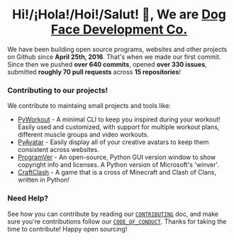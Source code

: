 <h1 align="center">Hi!/¡Hola!/Hoi!/Salut! 👋, We are <a href="https://github.com/Dog-Face-Development">Dog Face Development Co.</a></h1>

We have been building open source programs, websites and other projects on Github since **April 25th, 2016**. That's when we made our first commit. Since then we pushed **over 640 commits**, opened **over 330 issues**, submitted **roughly 70 pull requests** across **15 repositories**!

### Contributing to our projects!

We contribute to maintaing small projects and tools like:

- [PyWorkout](https://github.com/Dog-Face-Development/PyWorkout) - A minimal CLI to keep you inspired during your workout! Easily used and customized, with support for multiple workout plans, different muscle groups and video workouts.
- [PyAvatar](https://github.com/Dog-Face-Development/PyAvatar) - Easily display all of your creative avatars to keep them consistent across websites.
- [ProgramVer](https://github.com/Dog-Face-Development/ProgramVer) - An open-source, Python GUI version window to show copyright info and licenses. A Python version of Microsoft's 'winver'.
- [CraftClash](https://github.com/Dog-Face-Development/Craft-Clash) - A game that is a cross of Minecraft and Clash of Clans, written in Python!

### Need Help?

See how you can contribute by reading our [`CONTRIBUTING`](https://github.com/Dog-Face-Development/.github/blob/main/CONTRIBUTING.md) doc, and make sure you're contributions follow our [`CODE_OF_CONDUCT`](https://github.com/Dog-Face-Development/.github/blob/main/CODE_OF_CONDUCT.md). Thanks for taking the time to contribute! Happy open sourcing!
